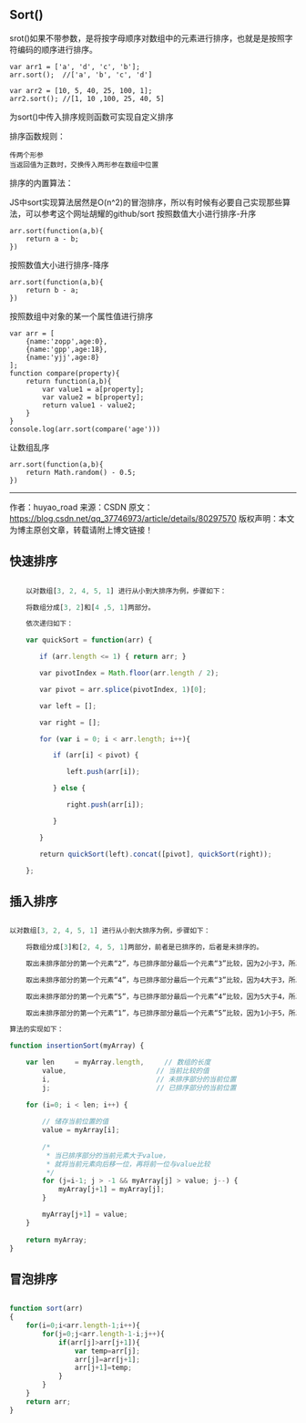 ## Sort()

srot()如果不带参数，是将按字母顺序对数组中的元素进行排序，也就是是按照字符编码的顺序进行排序。

    var arr1 = ['a', 'd', 'c', 'b'];
    arr.sort();  //['a', 'b', 'c', 'd']
     
    var arr2 = [10, 5, 40, 25, 100, 1];
    arr2.sort(); //[1, 10 ,100, 25, 40, 5]

为sort()中传入排序规则函数可实现自定义排序

排序函数规则：

    传两个形参
    当返回值为正数时，交换传入两形参在数组中位置

排序的内置算法：

JS中sort实现算法居然是O(n^2)的冒泡排序，所以有时候有必要自己实现那些算法，可以参考这个网址胡耀的github/sort
按照数值大小进行排序-升序

    arr.sort(function(a,b){
        return a - b;
    })

按照数值大小进行排序-降序

    arr.sort(function(a,b){
    	return b - a;
    })

按照数组中对象的某一个属性值进行排序

    var arr = [
        {name:'zopp',age:0},
        {name:'gpp',age:18},
        {name:'yjj',age:8}
    ];
    function compare(property){
        return function(a,b){
            var value1 = a[property];
            var value2 = b[property];
            return value1 - value2;
        }
    }
    console.log(arr.sort(compare('age')))

让数组乱序

    arr.sort(function(a,b){
    	return Math.random() - 0.5;
    })
--------------------- 
作者：huyao_road 
来源：CSDN 
原文：https://blog.csdn.net/qq_37746973/article/details/80297570 
版权声明：本文为博主原创文章，转载请附上博文链接！

## 快速排序

```javascript

    以对数组[3, 2, 4, 5, 1] 进行从小到大排序为例，步骤如下：

    将数组分成[3, 2]和[4 ,5, 1]两部分。

    依次递归如下：

    var quickSort = function(arr) {

    　　if (arr.length <= 1) { return arr; }

    　　var pivotIndex = Math.floor(arr.length / 2);

    　　var pivot = arr.splice(pivotIndex, 1)[0];

    　　var left = [];

    　　var right = [];

    　　for (var i = 0; i < arr.length; i++){

    　　　　if (arr[i] < pivot) {

    　　　　　　left.push(arr[i]);

    　　　　} else {

    　　　　　　right.push(arr[i]);

    　　　　}

    　　}

    　　return quickSort(left).concat([pivot], quickSort(right));

    };

```

## 插入排序
```javascript

以对数组[3, 2, 4, 5, 1] 进行从小到大排序为例，步骤如下：

    将数组分成[3]和[2, 4, 5, 1]两部分，前者是已排序的，后者是未排序的。

    取出未排序部分的第一个元素“2”，与已排序部分最后一个元素“3”比较，因为2小于3，所以2排在3前面，整个数组变成[2, 3]和[4, 5, 1]两部分。

    取出未排序部分的第一个元素“4”，与已排序部分最后一个元素“3”比较，因为4大于3，所以4排在3后面，整个数组变成[2, 3, 4]和[5, 1]两部分。

    取出未排序部分的第一个元素“5”，与已排序部分最后一个元素“4”比较，因为5大于4，所以5排在4后面，整个数组变成[2, 3, 4, 5]和[1]两部分。

    取出未排序部分的第一个元素“1”，与已排序部分最后一个元素“5”比较，因为1小于5，所以再与前一个元素“4”比较；因为1小于4，再与前一个元素“3”比较；因为1小于3，再与前一个元素“2”比较；因为小于1小于2，所以“1”排在2的前面，整个数组变成[1, 2, 3, 4, 5]

算法的实现如下：

function insertionSort(myArray) {

    var len     = myArray.length,     // 数组的长度
        value,                      // 当前比较的值
        i,                          // 未排序部分的当前位置
        j;                          // 已排序部分的当前位置
    
    for (i=0; i < len; i++) {
    
        // 储存当前位置的值
        value = myArray[i];
        
        /*
         * 当已排序部分的当前元素大于value，
         * 就将当前元素向后移一位，再将前一位与value比较
         */
        for (j=i-1; j > -1 && myArray[j] > value; j--) {
            myArray[j+1] = myArray[j];
        }

        myArray[j+1] = value;
    }
    
    return myArray;
}

```

## 冒泡排序

```javascript

function sort(arr)
{
    for(i=0;i<arr.length-1;i++){
        for(j=0;j<arr.length-1-i;j++){
            if(arr[j]>arr[j+1]){
                var temp=arr[j];
                arr[j]=arr[j+1];
                arr[j+1]=temp;
            }
        }
    }
    return arr;
}

```
